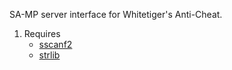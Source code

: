 SA-MP server interface for Whitetiger's Anti-Cheat.

1. Requires
	* [sscanf2](http://forum.sa-mp.com/showthread.php?t=120356)
	* [strlib](https://github.com/oscar-broman/strlib)
